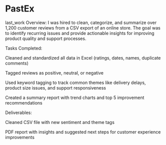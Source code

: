 # PastEx
last_work
Overview:
I was hired to clean, categorize, and summarize over 1,200 customer reviews from a CSV export of an online store. The goal was to identify recurring issues and provide actionable insights for improving product quality and support processes.

Tasks Completed:

Cleaned and standardized all data in Excel (ratings, dates, names, duplicate comments)

Tagged reviews as positive, neutral, or negative

Used keyword tagging to track common themes like delivery delays, product size issues, and support responsiveness

Created a summary report with trend charts and top 5 improvement recommendations

Deliverables:

Cleaned CSV file with new sentiment and theme tags

PDF report with insights and suggested next steps for customer experience improvements
